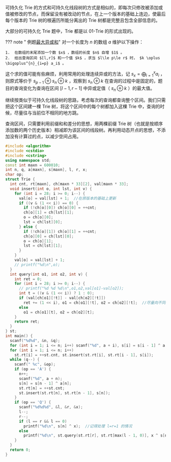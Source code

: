 可持久化 Trie 的方式和可持久化线段树的方式是相似的，即每次只修改被添加或值被修改的节点，而保留没有被改动的节点，在上一个版本的基础上连边，使最后每个版本的 Trie 树的根遍历所能分离出的 Trie 树都是完整且包含全部信息的。

大部分的可持久化 Trie 题中，Trie 都是以 01-Trie 的形式出现的。

??? note " 例题[最大异或和](https://www.luogu.org/problem/P4735)"
    对一个长度为 $n$ 的数组 $a$ 维护以下操作：

    1.  在数组的末尾添加一个数 $x$ ，数组的长度 $n$ 自增 $1$ 。
    2.  给出查询区间 $[l,r]$ 和一个值 $k$ ，求当 $l\le p\le r$ 时， $k \oplus \bigoplus^{n}_{i=p} a_i$ 。

这个求的值可能有些麻烦，利用常用的处理连续异或的方法，记 $s_x=\bigoplus_{i=1}^x a_i$ ，则原式等价于 $s_{p-1}\oplus s_n\oplus k$ ，观察到 $s_n \oplus k$ 在查询的过程中是固定的，题目的查询变化为查询在区间 $[l-1,r-1]$ 中异或定值（ $s_n\oplus k$ ）的最大值。

继续按类似于可持久化线段树的思路，考虑每次的查询都查询整个区间。我们只需把这个区间建一棵 Trie 树，将这个区间中的每个树都加入这棵 Trie 中，查询的时候，尽量往与当前位不相同的地方跳。

查询区间，只需要利用前缀和和差分的思想，用两棵前缀 Trie 树（也就是按顺序添加数的两个历史版本）相减即为该区间的线段树。再利用动态开点的思想，不添加没有计算过的点，以减少空间占用。

```cpp
#include <algorithm>
#include <cstdio>
#include <cstring>
using namespace std;
const int maxn = 600010;
int n, q, a[maxn], s[maxn], l, r, x;
char op;
struct Trie {
  int cnt, rt[maxn], ch[maxn * 33][2], val[maxn * 33];
  void insert(int o, int lst, int v) {
    for (int i = 28; i >= 0; i--) {
      val[o] = val[lst] + 1;  //在原版本的基础上更新
      if ((v & (1 << i)) == 0) {
        if (!ch[o][0]) ch[o][0] = ++cnt;
        ch[o][1] = ch[lst][1];
        o = ch[o][0];
        lst = ch[lst][0];
      } else {
        if (!ch[o][1]) ch[o][1] = ++cnt;
        ch[o][0] = ch[lst][0];
        o = ch[o][1];
        lst = ch[lst][1];
      }
    }
    val[o] = val[lst] + 1;
    // printf("%d\n",o);
  }
  int query(int o1, int o2, int v) {
    int ret = 0;
    for (int i = 28; i >= 0; i--) {
      // printf("%d %d %d\n",o1,o2,val[o1]-val[o2]);
      int t = ((v & (1 << i)) ? 1 : 0);
      if (val[ch[o1][!t]] - val[ch[o2][!t]])
        ret += (1 << i), o1 = ch[o1][!t], o2 = ch[o2][!t];  //尽量向不同的地方跳
      else
        o1 = ch[o1][t], o2 = ch[o2][t];
    }
    return ret;
  }
} st;
int main() {
  scanf("%d%d", &n, &q);
  for (int i = 1; i <= n; i++) scanf("%d", a + i), s[i] = s[i - 1] ^ a[i];
  for (int i = 1; i <= n; i++)
    st.rt[i] = ++st.cnt, st.insert(st.rt[i], st.rt[i - 1], s[i]);
  while (q--) {
    scanf(" %c", &op);
    if (op == 'A') {
      n++;
      scanf("%d", a + n);
      s[n] = s[n - 1] ^ a[n];
      st.rt[n] = ++st.cnt;
      st.insert(st.rt[n], st.rt[n - 1], s[n]);
    }
    if (op == 'Q') {
      scanf("%d%d%d", &l, &r, &x);
      l--;
      r--;
      if (l == r && l == 0)
        printf("%d\n", s[n] ^ x);  //记得处理 l=r=1 的情况
      else
        printf("%d\n", st.query(st.rt[r], st.rt[max(l - 1, 0)], x ^ s[n]));
    }
  }
  return 0;
}
```
